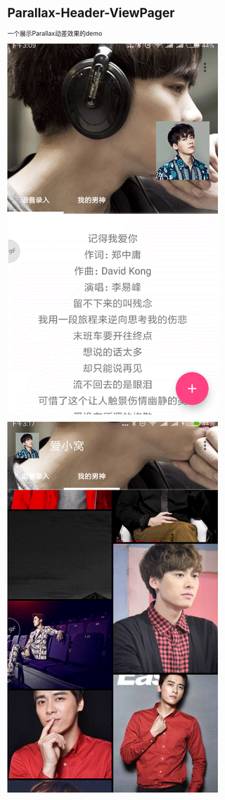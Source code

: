 # Parallax-Header-ViewPager

一个展示Parallax动差效果的demo

![gif](gif/20170915_150927.gif)

![gif](gif/20170915_151739.gif)